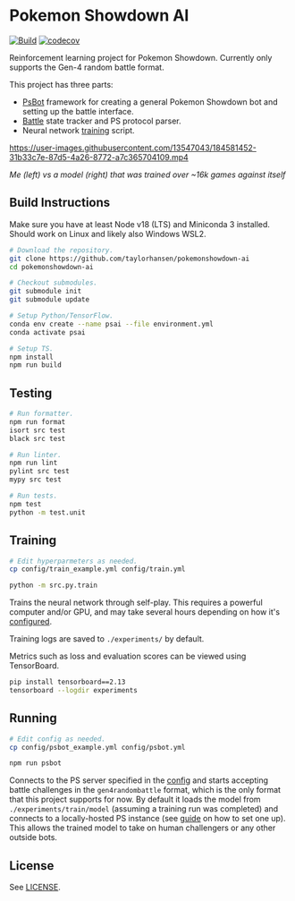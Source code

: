 # Pokemon Showdown AI

[![Build](https://github.com/taylorhansen/pokemonshowdown-ai/actions/workflows/build.yml/badge.svg)](https://github.com/taylorhansen/pokemonshowdown-ai/actions/workflows/build.yml)
[![codecov](https://codecov.io/gh/taylorhansen/pokemonshowdown-ai/branch/main/graph/badge.svg?token=qRdGD5oRzd)](https://codecov.io/gh/taylorhansen/pokemonshowdown-ai)

Reinforcement learning project for Pokemon Showdown. Currently only supports the
Gen-4 random battle format.

This project has three parts:

-   [PsBot](/src/ts/psbot) framework for creating a general Pokemon Showdown bot
    and setting up the battle interface.
-   [Battle](/src/ts/battle) state tracker and PS protocol parser.
-   Neural network [training](/src/py/train.py) script.

https://user-images.githubusercontent.com/13547043/184581452-31b33c7e-87d5-4a26-8772-a7c365704109.mp4

_Me (left) vs a model (right) that was trained over ~16k games against itself_

## Build Instructions

Make sure you have at least Node v18 (LTS) and Miniconda 3 installed. Should
work on Linux and likely also Windows WSL2.

```sh
# Download the repository.
git clone https://github.com/taylorhansen/pokemonshowdown-ai
cd pokemonshowdown-ai

# Checkout submodules.
git submodule init
git submodule update

# Setup Python/TensorFlow.
conda env create --name psai --file environment.yml
conda activate psai

# Setup TS.
npm install
npm run build
```

## Testing

```sh
# Run formatter.
npm run format
isort src test
black src test

# Run linter.
npm run lint
pylint src test
mypy src test

# Run tests.
npm test
python -m test.unit
```

## Training

```sh
# Edit hyperparmeters as needed.
cp config/train_example.yml config/train.yml

python -m src.py.train
```

Trains the neural network through self-play. This requires a powerful computer
and/or GPU, and may take several hours depending on how it's
[configured](/config/train_example.yml).

Training logs are saved to `./experiments/` by default.

Metrics such as loss and evaluation scores can be viewed using TensorBoard.

```sh
pip install tensorboard==2.13
tensorboard --logdir experiments
```

## Running

```sh
# Edit config as needed.
cp config/psbot_example.yml config/psbot.yml

npm run psbot
```

Connects to the PS server specified in the [config](/config/psbot_example.yml)
and starts accepting battle challenges in the `gen4randombattle` format, which
is the only format that this project supports for now. By default it loads the
model from `./experiments/train/model` (assuming a training run was completed)
and connects to a locally-hosted PS instance (see
[guide](https://github.com/smogon/pokemon-showdown/blob/master/server/README.md)
on how to set one up). This allows the trained model to take on human
challengers or any other outside bots.

## License

See [LICENSE](/LICENSE).
